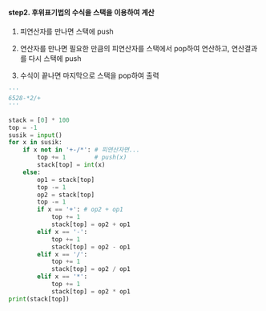 ﻿#### step2. 후위표기법의 수식을 스택을 이용하여 계산

1. 피연산자를 만나면 스택에 push

2. 연산자를 만나면 필요한 만큼의 피연산자를 스택에서 pop하여 연산하고, 연산결과를 다시 스택에 push

3. 수식이 끝나면 마지막으로 스택을 pop하여 출력

```python
'''
6528-*2/+
'''

stack = [0] * 100
top = -1
susik = input()
for x in susik:
    if x not in '+-/*': # 피연산자면...
        top += 1        # push(x)
        stack[top] = int(x)
    else:
        op1 = stack[top]
        top -= 1
        op2 = stack[top]
        top -= 1
        if x == '+': # op2 + op1
            top += 1
            stack[top] = op2 + op1
        elif x == '-':
            top += 1
            stack[top] = op2 - op1
        elif x == '/':
            top += 1
            stack[top] = op2 / op1
        elif x == '*':
            top += 1
            stack[top] = op2 * op1
print(stack[top])
```